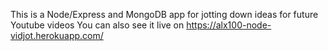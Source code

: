 This is a Node/Express and MongoDB app for jotting down ideas for future Youtube videos
You can also see it live on https://alx100-node-vidjot.herokuapp.com/ 